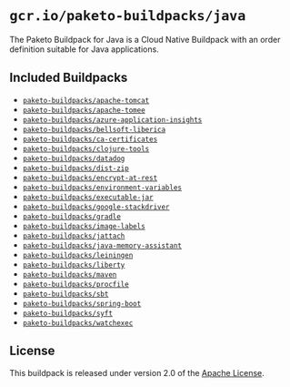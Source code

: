 # `gcr.io/paketo-buildpacks/java`

The Paketo Buildpack for Java is a Cloud Native Buildpack with an order definition suitable for Java applications.

## Included Buildpacks

* [`paketo-buildpacks/apache-tomcat`](https://github.com/paketo-buildpacks/apache-tomcat)
* [`paketo-buildpacks/apache-tomee`](https://github.com/paketo-buildpacks/apache-tomee)
* [`paketo-buildpacks/azure-application-insights`](https://github.com/paketo-buildpacks/azure-application-insights)
* [`paketo-buildpacks/bellsoft-liberica`](https://github.com/paketo-buildpacks/bellsoft-liberica)
* [`paketo-buildpacks/ca-certificates`](https://github.com/paketo-buildpacks/ca-certificates)
* [`paketo-buildpacks/clojure-tools`](https://github.com/paketo-buildpacks/clojure-tools)
* [`paketo-buildpacks/datadog`](https://github.com/paketo-buildpacks/datadog)
* [`paketo-buildpacks/dist-zip`](https://github.com/paketo-buildpacks/dist-zip)
* [`paketo-buildpacks/encrypt-at-rest`](https://github.com/paketo-buildpacks/encrypt-at-rest)
* [`paketo-buildpacks/environment-variables`](https://github.com/paketo-buildpacks/environment-variables)
* [`paketo-buildpacks/executable-jar`](https://github.com/paketo-buildpacks/executable-jar)
* [`paketo-buildpacks/google-stackdriver`](https://github.com/paketo-buildpacks/google-stackdriver)
* [`paketo-buildpacks/gradle`](https://github.com/paketo-buildpacks/gradle)
* [`paketo-buildpacks/image-labels`](https://github.com/paketo-buildpacks/image-labels)
* [`paketo-buildpacks/jattach`](https://github.com/paketo-buildpacks/jattach)
* [`paketo-buildpacks/java-memory-assistant`](https://github.com/paketo-buildpacks/java-memory-assistant)
* [`paketo-buildpacks/leiningen`](https://github.com/paketo-buildpacks/leiningen)
* [`paketo-buildpacks/liberty`](https://github.com/paketo-buildpacks/liberty)
* [`paketo-buildpacks/maven`](https://github.com/paketo-buildpacks/maven)
* [`paketo-buildpacks/procfile`](https://github.com/paketo-buildpacks/procfile)
* [`paketo-buildpacks/sbt`](https://github.com/paketo-buildpacks/sbt)
* [`paketo-buildpacks/spring-boot`](https://github.com/paketo-buildpacks/spring-boot)
* [`paketo-buildpacks/syft`](https://github.com/paketo-buildpacks/syft)
* [`paketo-buildpacks/watchexec`](https://github.com/paketo-buildpacks/watchexec)

## License

This buildpack is released under version 2.0 of the [Apache License][a].

[a]: http://www.apache.org/licenses/LICENSE-2.0
